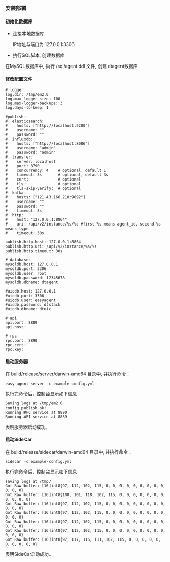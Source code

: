 ### 安装部署

#### 初始化数据库 

- 连接本地数据库 
  
  IP地址与端口为 127.0.0.1:3306
  
- 执行SQL脚本, 创建数据库

在MySQL数据库中, 执行 /sql/agent.ddl 文件, 创建 dtagent数据库

#### 修改配置文件

```
# logger
log.dir: /tmp/em2.0
log.max-logger-size: 100
log.max-logger-backups: 3
log.days-to-keep: 1

#publish:
#  elasticsearch:
#    hosts: ["http://localhost:9200"]
#    username: ""
#    password: ""
#  influxdb:
#    hosts: ["http://localhost:8086"]
#    username: "admin"
#    password: "admin"
#  transfer:
#    server: localhost
#    port: 8790
#    concurrency: 4    # optional, default 1
#    timeout: 3s       # optional, default 3s
#    cert:             # optional
#    tls:              # optional
#    tls-skip-verify:  # optional
#  kafka:
#    hosts: ["121.43.166.210:9092"]
#    username: ""
#    password: ""
#    timeout: 3s
#  http:
#    host: "127.0.0.1:8864"
#    uri: /api/v2/instance/%s/%s #first %s means agent_id, second %s means type
#    timeout: 30s

publish.http.host: 127.0.0.1:8864
publish.http.uri: /api/v2/instance/%s/%s
publish.http.timeout: 30s

# databases
mysqldb.host: 127.0.0.1
mysqldb.port: 3306
mysqldb.user: root
mysqldb.password: 12345678
mysqldb.dbname: dtagent

#uicdb.host: 127.0.0.1
#uicdb.port: 3306
#uicdb.user: easyagent
#uicdb.password: dtstack
#uicdb.dbname: dtuic

# api
api.port: 8889
api.host:

# rpc
rpc.port: 8890
rpc.cert:
rpc.key:
```


#### 启动服务器

在 build/release/server/darwin-amd64 目录中, 并执行命令：

```
easy-agent-server -c example-config.yml 
```

执行完命令后，控制台显示如下信息

```
Saving logs at /tmp/em2.0
config publish ok!
Running RPC service at 8890
Running API service at 8889
```

表明服务器启动成功。

#### 启动SideCar

在 build/release/sidecar/darwin-amd64 目录中, 并执行命令：

```
sidecar -c example-config.yml 
```

执行完命令后，控制台显示如下信息

```
saving logs at /tmp/
Got Raw buffer: [16]int8{97, 112, 102, 115, 0, 0, 0, 0, 0, 0, 0, 0, 0, 0, 0, 0}
Got Raw buffer: [16]int8{100, 101, 118, 102, 115, 0, 0, 0, 0, 0, 0, 0, 0, 0, 0, 0}
Got Raw buffer: [16]int8{97, 112, 102, 115, 0, 0, 0, 0, 0, 0, 0, 0, 0, 0, 0, 0}
Got Raw buffer: [16]int8{97, 112, 102, 115, 0, 0, 0, 0, 0, 0, 0, 0, 0, 0, 0, 0}
Got Raw buffer: [16]int8{97, 112, 102, 115, 0, 0, 0, 0, 0, 0, 0, 0, 0, 0, 0, 0}
Got Raw buffer: [16]int8{97, 112, 102, 115, 0, 0, 0, 0, 0, 0, 0, 0, 0, 0, 0, 0}
Got Raw buffer: [16]int8{97, 117, 116, 111, 102, 115, 0, 0, 0, 0, 0, 0, 0, 0, 0, 0}
```

表明SideCar启动成功。